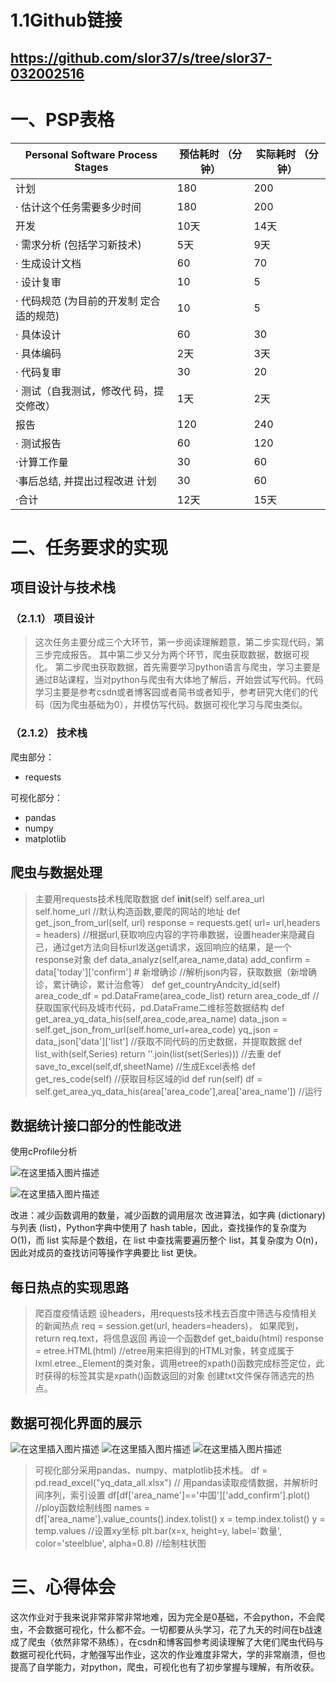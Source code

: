 # 1.1Github链接
https://github.com/slor37/s/tree/slor37-032002516
---
# 一、PSP表格
| Personal Software Process Stages         | 预估耗时 （分钟） | 实际耗时 （分钟） |
| ---------------------------------------- | ----------------- | ----------------- |
| 计划                                     | 180               | 200               |
| · 估计这个任务需要多少时间               | 180               | 200               |
| 开发                                     | 10天              | 14天              |
| · 需求分析 (包括学习新技术)              | 5天               | 9天               |
| · 生成设计文档                           | 60                | 70                |
| · 设计复审                               | 10                | 5                 |
| · 代码规范 (为目前的开发制 定合适的规范) | 10                | 5                 |
| · 具体设计                               | 60                | 30                |
| · 具体编码                               | 2天               | 3天               |
| · 代码复审                               | 30                | 20                |
| · 测试（自我测试，修改代 码，提交修改）  | 1天               | 2天               |
| 报告                                     | 120               | 240               |
| · 测试报告                               | 60                | 120               |
| ·计算工作量                              | 30                | 60                |
| ·事后总结, 并提出过程改进 计划           | 30                | 60                |
| ·合计                                    | 12天              | 15天              |

# 二、任务要求的实现
## 项目设计与技术栈
### （2.1.1） 项目设计

> 这次任务主要分成三个大环节，第一步阅读理解题意，第二步实现代码，第三步完成报告。 其中第二步又分为两个环节，爬虫获取数据，数据可视化。
> 第二步爬虫获取数据，首先需要学习python语言与爬虫，学习主要是通过B站课程，当对python与爬虫有大体地了解后，开始尝试写代码。代码学习主要是参考csdn或者博客园或者简书或者知乎，参考研究大佬们的代码（因为爬虫基础为0），并模仿写代码。数据可视化学习与爬虫类似。
### （2.1.2） 技术栈
爬虫部分：

 - requests

 可视化部分：

 - pandas
 - numpy
 - matplotlib

## 爬虫与数据处理


> 主要用requests技术栈爬取数据
> def __init__(self) 
> self.area_url  
> self.home_url
> //默认构造函数,要爬的网站的地址
> def get_json_from_url(self, url)
> response = requests.get( url= url,headers = headers)
> //根据url,获取响应内容的字符串数据，设置header来隐藏自己，通过get方法向目标url发送get请求，返回响应的结果，是一个response对象
> def data_analyz(self,area_name,data)
> add_confirm = data['today']['confirm'] # 新增确诊
> //解析json内容，获取数据（新增确诊，累计确诊，累计治愈等）
> def get_countryAndcity_id(self)
> area_code_df = pd.DataFrame(area_code_list)
> return area_code_df
> //获取国家代码及城市代码，pd.DataFrame二维标签数据结构
> def get_area_yq_data_his(self,area_code,area_name)
> data_json = self.get_json_from_url(self.home_url+area_code)
> yq_json = data_json['data']['list']
> //获取不同代码的历史数据，并提取数据
> def list_with(self,Series)
> return ''.join(list(set(Series)))
> //去重
> def save_to_excel(self,df,sheetName)
> //生成Excel表格
> def get_res_code(self)
> //获取目标区域的id
> def run(self) 
> df = self.get_area_yq_data_his(area['area_code'],area['area_name'])
> //运行

## 数据统计接口部分的性能改进
使用cProfile分析


![在这里插入图片描述](https://img-blog.csdnimg.cn/dbbcbe72fe8f4fe0a7d8a65f24ab7b0c.jpeg#pic_center)

![在这里插入图片描述](https://img-blog.csdnimg.cn/6a8fffc6aa76452eae83398e54bc6e3a.jpeg#pic_center)

改进：减少函数调用的数量，减少函数的调用层次
改进算法，如字典 (dictionary) 与列表 (list)，Python字典中使用了 hash table，因此，查找操作的复杂度为 O(1)，而 list 实际是个数组，在 list 中查找需要遍历整个 list，其复杂度为 O(n)，因此对成员的查找访问等操作字典要比 list 更快。



## 每日热点的实现思路

> 爬百度疫情话题
> 设headers，用requests技术栈去百度中筛选与疫情相关的新闻热点
> req = session.get(url, headers=headers)，
> 如果爬到，return req.text，将信息返回
> 再设一个函数def get_baidu(html)
> response = etree.HTML(html)
> //etree用来把得到的HTML对象，转变成属于lxml.etree._Element的类对象，调用etree的xpath()函数完成标签定位，此时获得的标签其实是xpath()函数返回的对象
> 创建txt文件保存筛选完的热点。

## 数据可视化界面的展示
![在这里插入图片描述](https://img-blog.csdnimg.cn/48141692a39849eab888412daf3353fa.jpeg#pic_center)
![在这里插入图片描述](https://img-blog.csdnimg.cn/ff3231db8d7a4c2a838fc51ae7764f92.jpeg#pic_center)
![在这里插入图片描述](https://img-blog.csdnimg.cn/809344da7f3f421d85a79f83007108f9.jpeg#pic_center)

> 可视化部分采用pandas、numpy、matplotlib技术栈。
> df = pd.read_excel("yq_data_all.xlsx") 
> // 用pandas读取疫情数据，并解析时间序列，索引设置
> df[df['area_name']=='中国']['add_confirm'].plot()
> //ploy函数绘制线图
> names = df['area_name'].value_counts().index.tolist()
> x = temp.index.tolist()
> y = temp.values
> //设置xy坐标
> plt.bar(x=x, height=y, label='数量', color='steelblue', alpha=0.8)
> //绘制柱状图


# 三、心得体会
这次作业对于我来说非常非常非常地难，因为完全是0基础，不会python，不会爬虫，不会数据可视化，什么都不会。一切都要从头学习，花了九天的时间在b战速成了爬虫（依然非常不熟练），在csdn和博客园参考阅读理解了大佬们爬虫代码与数据可视化代码，才勉强写出作业，这次的作业难度非常大，学的非常崩溃，但也提高了自学能力，对python，爬虫，可视化也有了初步掌握与理解，有所收获。